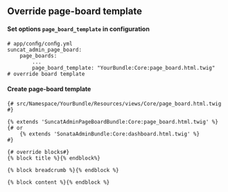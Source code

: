 Override page-board template
------------

#### Set options `page_board_template` in configuration
````
# app/conﬁg/conﬁg.yml
suncat_admin_page_board:
    page_boards:
        ...
        page_board_template: "YourBundle:Core:page_board.html.twig"   # override board template
````

#### Create page-board template
 
````
{# src/Namespace/YourBundle/Resources/views/Core/page_board.html.twig #}

{% extends 'SuncatAdminPageBoardBundle:Core:page_board.html.twig' %}
{# or 
    {% extends 'SonataAdminBundle:Core:dashboard.html.twig' %}
#}

{# override blocks#}
{% block title %}{% endblock%}

{% block breadcrumb %}{% endblock %}

{% block content %}{% endblock %}

````